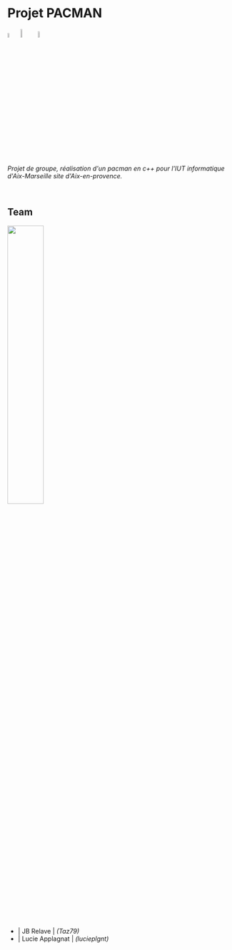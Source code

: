 # Projet PACMAN

<div>
  <img src="https://raw.githubusercontent.com/isocpp/logos/master/cpp_logo.png" width="5%">
  <img src="https://pbs.twimg.com/profile_images/560440414667157504/ZbRVuhQ0_400x400.png" width="7%">
  <img src="https://upload.wikimedia.org/wikipedia/fr/3/32/Qt_Creator_Icon_Web.png" width="6%">
</div>

<br/>

<i>Projet de groupe, réalisation d'un pacman en c++ pour l'IUT informatique d'Aix-Marseille site d'Aix-en-provence.</i>

<br/>

## Team
<img src="https://www.fashioncooking.fr/wp-content/plugins/wordpress-popup/assets/images/dev-team@2x.png" width="40%"/>

- | <bold>JB Relave</bold> | <i>(Taz79)</i>
- | <bold>Lucie Applagnat</bold> | <i>(lucieplgnt)</i>
